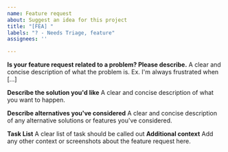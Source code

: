 ```yaml
---
name: Feature request
about: Suggest an idea for this project
title: "[FEA] "
labels: "? - Needs Triage, feature"
assignees: ''

---
```


**Is your feature request related to a problem? Please describe.**
A clear and concise description of what the problem is. Ex. I'm always frustrated when [...]

**Describe the solution you'd like**
A clear and concise description of what you want to happen.

**Describe alternatives you've considered**
A clear and concise description of any alternative solutions or features you've considered.

**Task List**
A clear list of task should be called out
**Additional context**
Add any other context or screenshots about the feature request here.
